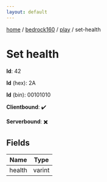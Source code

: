 ```yaml
---
layout: default
---
```


[home](/)  /  [bedrock160](/protocol/bedrock160)  /  [play](/protocol/bedrock160/play)  /  set-health

# Set health

**Id**: 42

**Id** (hex): 2A

**Id** (bin): 00101010

**Clientbound**: ✔️

**Serverbound**: ✖️

## Fields

Name | Type
---|---
health | varint

